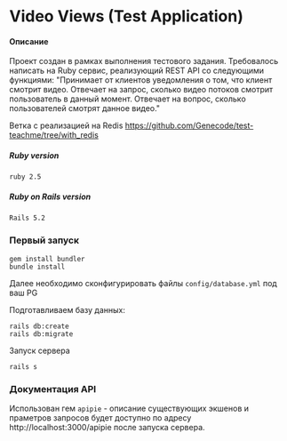 # Video Views (Test Application)

#### Описание

Проект создан в рамках выполнения тестового задания.  Требовалось написать на Ruby сервис, реализующий REST API со следующими функциями:  "Принимает от клиентов уведомления о том, что клиент смотрит видео. Отвечает на запрос, сколько видео потоков смотрит пользователь в данный момент. Отвечает на вопрос, сколько пользователей смотрят данное видео." 

Ветка с реализацией на Redis https://github.com/Genecode/test-teachme/tree/with_redis

##### Ruby version
```
ruby 2.5
```

##### Ruby on Rails version
```
Rails 5.2
```

### Первый запуск
```
gem install bundler
bundle install
```

Далее необходимо сконфигурировать файлы `config/database.yml` под ваш PG

Подготавливаем базу данных:

```
rails db:create
rails db:migrate
```

Запуск сервера

```
rails s
```
### Документация API
Использован гем `apipie` - описание существующих экшенов и праметров запросов будет доступно по адресу  http://localhost:3000/apipie после запуска сервера. 
